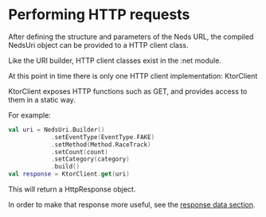 # Performing HTTP requests

After defining the structure and parameters of the Neds URL, the compiled NedsUri object can be provided to a HTTP client class.

Like the URI builder, HTTP client classes exist in the :net module.

At this point in time there is only one HTTP client implementation: KtorClient

KtorClient exposes HTTP functions such as GET, and provides access to them in a static way.

For example:

```kotlin
val uri = NedsUri.Builder()
            .setEventType(EventType.FAKE)
            .setMethod(Method.RaceTrack)
            .setCount(count)
            .setCategory(category)
            .build()
val response = KtorClient.get(uri)
```

This will return a HttpResponse object.

In order to make that response more useful, see the [response data section](RESPONSE_DATA.md).
